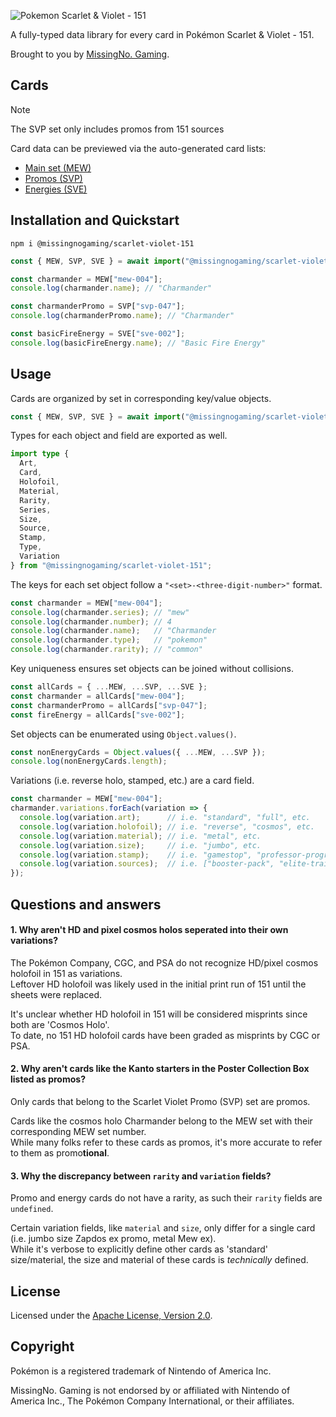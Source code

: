 ![Pokemon Scarlet & Violet - 151](https://github.com/user-attachments/assets/1e38a70a-56bd-4a7f-9fef-0fa0e63cb61c)

A fully-typed data library for every card in Pokémon Scarlet & Violet - 151.

Brought to you by [MissingNo. Gaming](https://github.com/missingno-gaming). 


## Cards

> [!NOTE]  
> The SVP set only includes promos from 151 sources

Card data can be previewed via the auto-generated card lists:

* [Main set (MEW)](/docs/MEW.md)
* [Promos (SVP)](/docs/MEW.md)
* [Energies (SVE)](/docs/MEW.md)

## Installation and Quickstart

```
npm i @missingnogaming/scarlet-violet-151
```

```typescript
const { MEW, SVP, SVE } = await import("@missingnogaming/scarlet-violet-151");

const charmander = MEW["mew-004"];
console.log(charmander.name); // "Charmander"

const charmanderPromo = SVP["svp-047"];
console.log(charmanderPromo.name); // "Charmander"

const basicFireEnergy = SVE["sve-002"];
console.log(basicFireEnergy.name); // "Basic Fire Energy"
```

## Usage

Cards are organized by set in corresponding key/value objects.

```typescript
const { MEW, SVP, SVE } = await import("@missingnogaming/scarlet-violet-151");
```

Types for each object and field are exported as well.

```typescript
import type {
  Art,
  Card,
  Holofoil,
  Material,
  Rarity,
  Series,
  Size,
  Source,
  Stamp,
  Type,
  Variation
} from "@missingnogaming/scarlet-violet-151";
```

The keys for each set object follow a `"<set>-<three-digit-number>"` format.

```typescript
const charmander = MEW["mew-004"];
console.log(charmander.series); // "mew"
console.log(charmander.number); // 4
console.log(charmander.name);   // "Charmander
console.log(charmander.type);   // "pokemon"
console.log(charmander.rarity); // "common"
```

Key uniqueness ensures set objects can be joined without collisions.

```typescript
const allCards = { ...MEW, ...SVP, ...SVE };
const charmander = allCards["mew-004"];
const charmanderPromo = allCards["svp-047"];
const fireEnergy = allCards["sve-002"];
```

Set objects can be enumerated using `Object.values()`.

```typescript
const nonEnergyCards = Object.values({ ...MEW, ...SVP });
console.log(nonEnergyCards.length);
```

Variations (i.e. reverse holo, stamped, etc.) are a card field.

```typescript
const charmander = MEW["mew-004"];
charmander.variations.forEach(variation => {
  console.log(variation.art);      // i.e. "standard", "full", etc.
  console.log(variation.holofoil); // i.e. "reverse", "cosmos", etc.
  console.log(variation.material); // i.e. "metal", etc.
  console.log(variation.size);     // i.e. "jumbo", etc.
  console.log(variation.stamp);    // i.e. "gamestop", "professor-program", etc.
  console.log(variation.sources);  // i.e. ["booster-pack", "elite-trainer-box", ...]
});
```

## Questions and answers

#### 1. Why aren't HD and pixel cosmos holos seperated into their own variations?

The Pokémon Company, CGC, and PSA do not recognize HD/pixel cosmos holofoil in 151 as variations.<br/>
Leftover HD holofoil was likely used in the initial print run of 151 until the sheets were replaced.

It's unclear whether HD holofoil in 151 will be considered misprints since both are 'Cosmos Holo'.<br/>
To date, no 151 HD holofoil cards have been graded as misprints by CGC or PSA.

#### 2. Why aren't cards like the Kanto starters in the Poster Collection Box listed as promos?

Only cards that belong to the Scarlet Violet Promo (SVP) set are promos.<br/>

Cards like the cosmos holo Charmander belong to the MEW set with their corresponding MEW set number.<br/>
While many folks refer to these cards as promos, it's more accurate to refer to them as promo**tional**.<br/>

#### 3. Why the discrepancy between `rarity` and `variation` fields?

Promo and energy cards do not have a rarity, as such their `rarity` fields are `undefined`.

Certain variation fields, like `material` and `size`, only differ for a single card (i.e. jumbo size Zapdos ex promo,
metal Mew ex).<br/>
While it's verbose to explicitly define other cards as 'standard' size/material, the size and material of these cards
is _technically_ defined.

## License

Licensed under the [Apache License, Version 2.0](/LICENSE.md).

## Copyright

Pokémon is a registered trademark of Nintendo of America Inc.

MissingNo. Gaming is not endorsed by or affiliated with Nintendo of America Inc., The Pokémon Company International, or
their affiliates.
